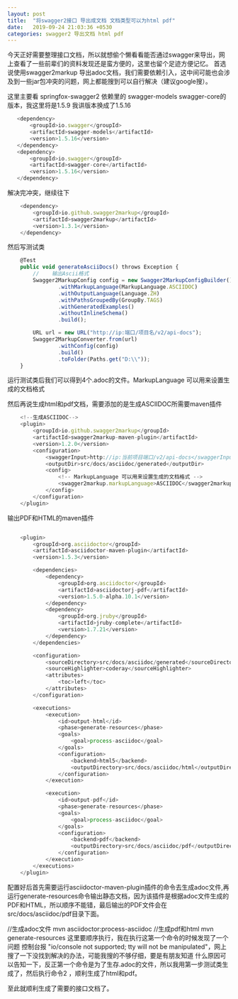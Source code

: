 ```yaml
---
layout: post
title:  "将swagger2接口 导出成文档 文档类型可以为html pdf"
date:   2019-09-24 21:03:36 +0530
categories: swagger2 导出文档 html pdf
---
```

今天正好需要整理接口文档，所以就想偷个懒看看能否通过swagger来导出，网上查看了一些前辈们的资料发现还是蛮方便的，这里也留个足迹方便记忆。
首选说使用swagger2markup 导出adoc文档，我们需要依赖引入，这中间可能也会涉及到一些jar包冲突的问题，网上都能搜到可以自行解决（建议google搜）。

这里主要看 springfox-swagger2 依赖里的 swagger-models swagger-core的版本，我这里将是1.5.9 我讲版本换成了1.5.16

```javascript
   <dependency>
       <groupId>io.swagger</groupId>
       <artifactId>swagger-models</artifactId>
       <version>1.5.16</version>
   </dependency>
   <dependency>
       <groupId>io.swagger</groupId>
       <artifactId>swagger-core</artifactId>
       <version>1.5.16</version>
   </dependency>
```
解决完冲突，继续往下

```javascript
    <dependency>
        <groupId>io.github.swagger2markup</groupId>
        <artifactId>swagger2markup</artifactId>
        <version>1.3.1</version>
    </dependency>
```
然后写测试类
```javascript
    @Test
    public void generateAsciiDocs() throws Exception {
        //    输出Ascii格式
        Swagger2MarkupConfig config = new Swagger2MarkupConfigBuilder()
                .withMarkupLanguage(MarkupLanguage.ASCIIDOC)
                .withOutputLanguage(Language.ZH)
                .withPathsGroupedBy(GroupBy.TAGS)
                .withGeneratedExamples()
                .withoutInlineSchema()
                .build();

        URL url = new URL("http://ip:端口/项目名/v2/api-docs");
        Swagger2MarkupConverter.from(url)
                .withConfig(config)
                .build()
                .toFolder(Paths.get("D:\\"));
    }

```
运行测试类后我们可以得到4个.adoc的文件。MarkupLanguage 可以用来设置生成的文档格式

然后再说生成html和pdf文档，需要添加的是生成ASCIIDOC所需要maven插件
```javascript
    <!--生成ASCIIDOC-->
    <plugin>
        <groupId>io.github.swagger2markup</groupId>
        <artifactId>swagger2markup-maven-plugin</artifactId>
        <version>1.2.0</version>
        <configuration>
            <swaggerInput>http://ip:当前项目端口/v2/api-docs</swaggerInput>
            <outputDir>src/docs/asciidoc/generated</outputDir>
            <config>
                <!-- MarkupLanguage 可以用来设置生成的文档格式 -->
                <swagger2markup.markupLanguage>ASCIIDOC</swagger2markup.markupLanguage>
            </config>
        </configuration>
    </plugin>
```
输出PDF和HTML的maven插件
```javascript

    <plugin>
        <groupId>org.asciidoctor</groupId>
        <artifactId>asciidoctor-maven-plugin</artifactId>
        <version>1.5.3</version>

        <dependencies>
            <dependency>
                <groupId>org.asciidoctor</groupId>
                <artifactId>asciidoctorj-pdf</artifactId>
                <version>1.5.0-alpha.10.1</version>
            </dependency>
            <dependency>
                <groupId>org.jruby</groupId>
                <artifactId>jruby-complete</artifactId>
                <version>1.7.21</version>
            </dependency>
        </dependencies>

        <configuration>
            <sourceDirectory>src/docs/asciidoc/generated</sourceDirectory>
            <sourceHighlighter>coderay</sourceHighlighter>
            <attributes>
                <toc>left</toc>
            </attributes>
        </configuration>

        <executions>
            <execution>
                <id>output-html</id>
                <phase>generate-resources</phase>
                <goals>
                    <goal>process-asciidoc</goal>
                </goals>
                <configuration>
                    <backend>html5</backend>
                    <outputDirectory>src/docs/asciidoc/html</outputDirectory>
                </configuration>
            </execution>

            <execution>
                <id>output-pdf</id>
                <phase>generate-resources</phase>
                <goals>
                    <goal>process-asciidoc</goal>
                </goals>
                <configuration>
                    <backend>pdf</backend>
                    <outputDirectory>src/docs/asciidoc/pdf</outputDirectory>
                </configuration>
            </execution>
        </executions>
    </plugin>
```
配置好后首先需要运行asciidoctor-maven-plugin插件的命令去生成adoc文件,再运行generate-resources命令输出静态文档，因为该插件是根据adoc文件生成的PDF和HTML，所以顺序不能错，最后输出的PDF文件会在src/docs/asciidoc/pdf目录下面。

//生成adoc文件
mvn asciidoctor:process-asciidoc
//生成pdf和html
mvn generate-resources
这里要顺序执行，我在执行这第一个命令的时候发现了一个问题 控制台报 "io/console not supported; tty will not be manipulated"，网上搜了一下没找到解决的办法，可能我搜的不够仔细，要是有朋友知道
什么原因可以告知一下，反正第一个命令是为了生存.adoc的文件，所以我用第一步测试类生成了，然后执行命令2 ，顺利生成了html和pdf。

至此就顺利生成了需要的接口文档了。


